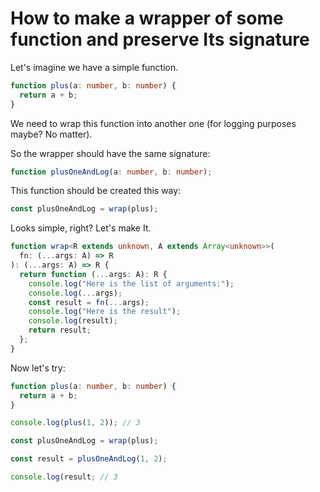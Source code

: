 # How to make a wrapper of some function and preserve Its signature

Let's imagine we have a simple function.

```typescript
function plus(a: number, b: number) {
  return a + b;
}
```

We need to wrap this function into another one (for logging purposes maybe? No matter).

So the wrapper should have the same signature:

```typescript
function plusOneAndLog(a: number, b: number);
```

This function should be created this way:

```typescript
const plusOneAndLog = wrap(plus);
```

Looks simple, right? Let's make It.

```typescript
function wrap<R extends unknown, A extends Array<unknown>>(
  fn: (...args: A) => R
): (...args: A) => R {
  return function (...args: A): R {
    console.log("Here is the list of arguments:");
    console.log(...args);
    const result = fn(...args);
    console.log("Here is the result");
    console.log(result);
    return result;
  };
}
```

Now let's try:

```typescript
function plus(a: number, b: number) {
  return a + b;
}

console.log(plus(1, 2)); // 3

const plusOneAndLog = wrap(plus);

const result = plusOneAndLog(1, 2);

console.log(result; // 3
```

